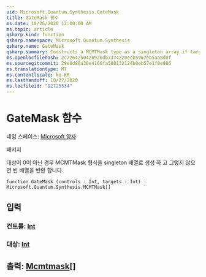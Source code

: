 ```yaml
---
uid: Microsoft.Quantum.Synthesis.GateMask
title: GateMask 함수
ms.date: 10/26/2020 12:00:00 AM
ms.topic: article
qsharp.kind: function
qsharp.namespace: Microsoft.Quantum.Synthesis
qsharp.name: GateMask
qsharp.summary: Constructs a MCMTMask type as a singleton array if targets is not 0, otherwise returns an empty array.
ms.openlocfilehash: 2c7264250426926db7374220ecb5967eb5aa8d0f
ms.sourcegitcommit: 29e0d88a30e4166fa580132124b0eb57e1f0e986
ms.translationtype: MT
ms.contentlocale: ko-KR
ms.lasthandoff: 10/27/2020
ms.locfileid: "92725534"
---
```

# <a name="gatemask-function"></a>GateMask 함수

네임 스페이스: [Microsoft 양자](xref:Microsoft.Quantum.Synthesis)

패키지 [](https://nuget.org/packages/)


대상이 0이 아닌 경우 MCMTMask 형식을 singleton 배열로 생성 하 고 그렇지 않으면 빈 배열을 반환 합니다.

```qsharp
function GateMask (controls : Int, targets : Int) : Microsoft.Quantum.Synthesis.MCMTMask[]
```


## <a name="input"></a>입력

### <a name="controls--int"></a>컨트롤: [Int](xref:microsoft.quantum.lang-ref.int)




### <a name="targets--int"></a>대상: [Int](xref:microsoft.quantum.lang-ref.int)





## <a name="output--mcmtmask"></a>출력: [Mcmtmask](xref:Microsoft.Quantum.Synthesis.MCMTMask)[]

